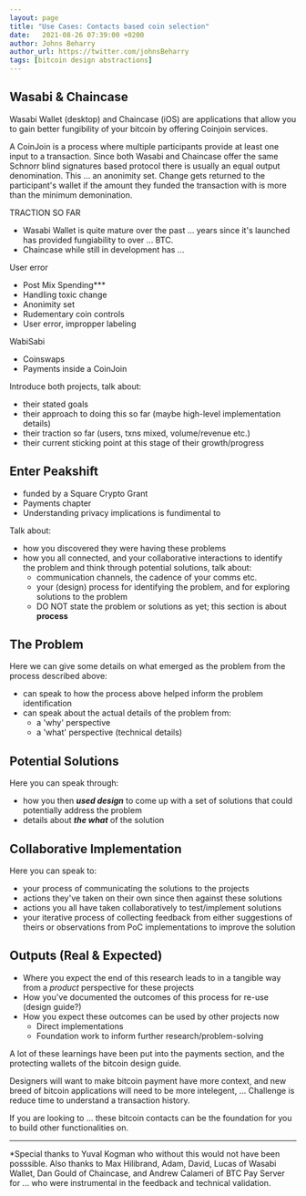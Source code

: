 ```yaml
---
layout: page
title: "Use Cases: Contacts based coin selection"
date:   2021-08-26 07:39:00 +0200
author: Johns Beharry
author_url: https://twitter.com/johnsBeharry
tags: [bitcoin design abstractions]
---
```


## Wasabi & Chaincase

Wasabi Wallet (desktop) and Chaincase (iOS) are applications that allow you to gain better fungibility of your bitcoin by offering Coinjoin services.

A CoinJoin is a process where multiple participants provide at least one input to a transaction. Since both Wasabi and Chaincase offer the same Schnorr blind signatures based protocol there is usually an equal output denomination. This ... an anonimity set. Change gets returned to the participant's wallet if the amount they funded the transaction with is more than the minimum demonination.

TRACTION SO FAR
- Wasabi Wallet is quite mature over the past ... years since it's launched has provided fungiability to over ... BTC.
- Chaincase while still in development has ...

User error
- Post Mix Spending***
- Handling toxic change
- Anonimity set
- Rudementary coin controls
- User error, impropper labeling

WabiSabi
- Coinswaps
- Payments inside a CoinJoin

Introduce both projects, talk about:
- their stated goals
- their approach to doing this so far (maybe high-level implementation details)
- their traction so far (users, txns mixed, volume/revenue etc.)
- their current sticking point at this stage of their growth/progress


## Enter Peakshift

- funded by a Square Crypto Grant
- Payments chapter
- Understanding privacy implications is fundimental to 

Talk about:
- how you discovered they were having these problems
- how you all connected, and your collaborative interactions to identify the problem and think through potential solutions, talk about:
    - communication channels, the cadence of your comms etc.
    - your (design) process for identifying the problem, and for exploring solutions to the problem
    - DO NOT state the problem or solutions as yet; this section is about **process**


## The Problem

Here we can give some details on what emerged as the problem from the process described above:
- can speak to how the process above helped inform the problem identification
- can speak about the actual details of the problem from:
    - a 'why' perspective
    - a 'what' perspective (technical details)


## Potential Solutions

Here you can speak through:
- how you then ***used design*** to come up with a set of solutions that could potentially address the problem
- details about ***the what*** of the solution


## Collaborative Implementation

Here you can speak to:
- your process of communicating the solutions to the projects
- actions they've taken on their own since then against these solutions
- actions you all have taken collaboratively to test/implement solutions
- your iterative process of collecting feedback from either suggestions of theirs or observations from PoC implementations to improve the solution


## Outputs (Real & Expected)

- Where you expect the end of this research leads to in a tangible way from a _product_ perspective for these projects
- How you've documented the outcomes of this process for re-use (design guide?)
- How you expect these outcomes can be used by other projects now
   - Direct implementations
   - Foundation work to inform further research/problem-solving

A lot of these learnings have been put into the payments section, and the protecting wallets of the bitcoin design guide.

Designers will want to make bitcoin payment have more context, and new breed of bitcoin applications will need to be more intelegent, ... Challenge is reduce time to understand a transaction history.

If you are looking to ... these bitcoin contacts can be the foundation for you to build other functionalities on.

---

*Special thanks to Yuval Kogman who without this would not have been posssible. Also thanks to Max Hilibrand, Adam, David, Lucas of Wasabi Wallet, Dan Gould of Chaincase, and Andrew Calameri of BTC Pay Server for ... who were instrumental in the feedback and technical validation.